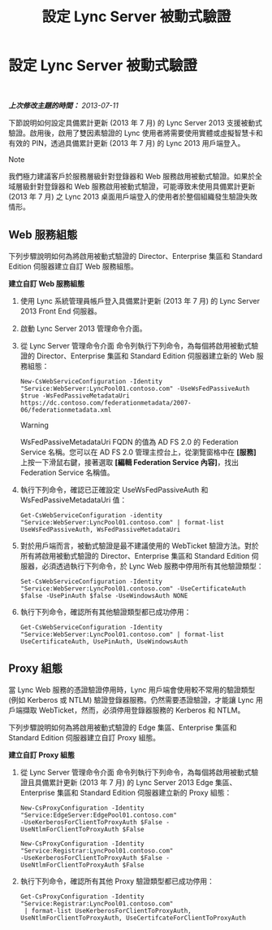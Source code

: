 ﻿---
title: 設定 Lync Server 被動式驗證
TOCTitle: 設定 Lync Server 被動式驗證
ms:assetid: 9a904b8d-9fce-4abf-be73-5c8e48cfb53a
ms:mtpsurl: https://technet.microsoft.com/zh-tw/library/Dn308569(v=OCS.15)
ms:contentKeyID: 56269131
ms.date: 08/10/2015
mtps_version: v=OCS.15
ms.translationtype: HT
---

# 設定 Lync Server 被動式驗證

 

_**上次修改主題的時間：** 2013-07-11_

下節說明如何設定具備累計更新 (2013 年 7 月) 的 Lync Server 2013 支援被動式驗證。啟用後，啟用了雙因素驗證的 Lync 使用者將需要使用實體或虛擬智慧卡和有效的 PIN，透過具備累計更新 (2013 年 7 月) 的 Lync 2013 用戶端登入。

> [!NOTE]  
> 我們極力建議客戶於服務層級針對登錄器和 Web 服務啟用被動式驗證。如果於全域層級針對登錄器和 Web 服務啟用被動式驗證，可能導致未使用具備累計更新 (2013 年 7 月) 之 Lync 2013 桌面用戶端登入的使用者於整個組織發生驗證失敗情形。



## Web 服務組態

下列步驟說明如何為將啟用被動式驗證的 Director、Enterprise 集區和 Standard Edition 伺服器建立自訂 Web 服務組態。

**建立自訂 Web 服務組態**

1.  使用 Lync 系統管理員帳戶登入具備累計更新 (2013 年 7 月) 的 Lync Server 2013 Front End 伺服器。

2.  啟動 Lync Server 2013 管理命令介面。

3.  從 Lync Server 管理命令介面 命令列執行下列命令，為每個將啟用被動式驗證的 Director、Enterprise 集區和 Standard Edition 伺服器建立新的 Web 服務組態：
    
        New-CsWebServiceConfiguration -Identity "Service:WebServer:LyncPool01.contoso.com" -UseWsFedPassiveAuth $true -WsFedPassiveMetadataUri https://dc.contoso.com/federationmetadata/2007-06/federationmetadata.xml
    
    > [!WARNING]
    > WsFedPassiveMetadataUri FQDN 的值為 AD FS 2.0 的 Federation Service 名稱。您可以在 AD FS 2.0 管理主控台上，從瀏覽窗格中在 <strong>[服務]</strong> 上按一下滑鼠右鍵，接著選取 <strong>[編輯 Federation Service 內容]</strong>，找出 Federation Service 名稱值。


4.  執行下列命令，確認已正確設定 UseWsFedPassiveAuth 和 WsFedPassiveMetadataUri 值：
    
        Get-CsWebServiceConfiguration -identity "Service:WebServer:LyncPool01.contoso.com" | format-list UseWsFedPassiveAuth, WsFedPassiveMetadataUri

5.  對於用戶端而言，被動式驗證是最不建議使用的 WebTicket 驗證方法。對於所有將啟用被動式驗證的 Director、Enterprise 集區和 Standard Edition 伺服器，必須透過執行下列命令，於 Lync Web 服務中停用所有其他驗證類型：
    
        Set-CsWebServiceConfiguration -Identity "Service:WebServer:LyncPool01.contoso.com" -UseCertificateAuth $false -UsePinAuth $false -UseWindowsAuth NONE

6.  執行下列命令，確認所有其他驗證類型都已成功停用：
    
        Get-CsWebServiceConfiguration -Identity "Service:WebServer:LyncPool01.contoso.com" | format-list UseCertificateAuth, UsePinAuth, UseWindowsAuth

## Proxy 組態

當 Lync Web 服務的憑證驗證停用時，Lync 用戶端會使用較不常用的驗證類型 (例如 Kerberos 或 NTLM) 驗證登錄器服務。仍然需要憑證驗證，才能讓 Lync 用戶端擷取 WebTicket，然而，必須停用登錄器服務的 Kerberos 和 NTLM。

下列步驟說明如何為將啟用被動式驗證的 Edge 集區、Enterprise 集區和 Standard Edition 伺服器建立自訂 Proxy 組態。

**建立自訂 Proxy 組態**

1.  從 Lync Server 管理命令介面 命令列執行下列命令，為每個將啟用被動式驗證且具備累計更新 (2013 年 7 月) 的 Lync Server 2013 Edge 集區、Enterprise 集區和 Standard Edition 伺服器建立新的 Proxy 組態：
    
    ```
    New-CsProxyConfiguration -Identity "Service:EdgeServer:EdgePool01.contoso.com" 
    -UseKerberosForClientToProxyAuth $False -UseNtlmForClientToProxyAuth $False
    ```
    ```
    New-CsProxyConfiguration -Identity "Service:Registrar:LyncPool01.contoso.com" 
    -UseKerberosForClientToProxyAuth $False -UseNtlmForClientToProxyAuth $False
    ```

2.  執行下列命令，確認所有其他 Proxy 驗證類型都已成功停用：
    
        Get-CsProxyConfiguration -Identity "Service:Registrar:LyncPool01.contoso.com"
         | format-list UseKerberosForClientToProxyAuth, UseNtlmForClientToProxyAuth, UseCertifcateForClientToProxyAuth

